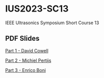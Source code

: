 # IUS2023-SC13
IEEE Ultrasonics Symposium Short Course 13

## PDF Slides
[Part 1 - David Cowell](https://github.com/dcowell/IUS2023-SC13/blob/main/SC13%20-%20Part%201%20-%20Cowell%202023.pdf?raw=true)

[Part 2 - Michiel Pertijs](https://github.com/dcowell/IUS2023-SC13/blob/main/SC13%20-%20Part%202%20-%20Pertijs%202023.pdf?raw=true)

[Part 3 - Enrico Boni](https://github.com/dcowell/IUS2023-SC13/blob/main/SC13%20-%20Part%203%20-%20Boni%202023.pdf?raw=true)
